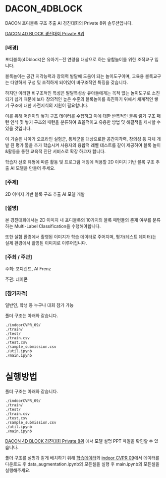 # DACON_4DBLOCK

DACON 포디블록 구조 추출 AI 경진대회의 Private 8위 솔루션입니다.

[DACON 4D BLOCK 경진대회 Private 8위](https://dacon.io/competitions/official/236046/codeshare/7533?page=1&dtype=recent)

### [배경] 

포디블록(4Dblock)은 유아기∼전 연령을 대상으로 하는 융합놀이를 위한 조작교구 입니다.

블록놀이는 공간 지각능력과 창의력 발달에 도움이 되는 놀이도구이며, 교육용 블록교구는 다양하게 구성 및 조적하게 되어있어 비구조적인 특징을 갖습니다.

하지만 이러한 비구조적인 특성은 발달특성상 유아들에게는 목적 없는 놀이도구로 소진되기 쉽기 때문에 보다 창의적인 높은 수준의 블록놀이를 촉진하기 위해서 체계적인 쌓기 구조에 대한 사전지식의 지원이 필요합니다.

이를 위해 어린이의 쌓기 구조 데이터를 수집하고 이에 대한 반복적인 블록 쌓기 구조 패턴 인식 및 쌓기 구조의 패턴을 분류하여 효율적이고 유용한 방법 및 해결책을 제시할 수 있을 것입니다.

이 기술은 나아가 오프라인 실험군, 통제군을 대상으로한 공간지각력, 창의성 등 자체 개발 된 평가 툴을 추가 학습시켜 사용자의 융합적 레벨 테스트를 같이 제공하여 블록 놀이&활동을 통한 교육적 진단 서비스로 확장 하고자 합니다.

학습자 선호 유형에 따른 활동 및 프로그램 매칭에 적용할 2D 이미지 기반 블록 구조 추출 AI 모델을 만들어 주세요.



### [주제]

2D 이미지 기반 블록 구조 추출 AI 모델 개발



### [설명]

본 경진대회에서는 2D 이미지 내 포디블록의 10가지의 블록 패턴들의 존재 여부를 분류하는 Multi-Label Classification을 수행해야합니다.

또한 실험 환경에서 촬영된 이미지가 학습 데이터로 주어지며, 평가(테스트 데이터)는 실제 환경에서 촬영된 이미지로 이루어집니다.


### [주최 / 주관]

주최: 포디랜드, AI Frenz

주관: 데이콘


### [참가자격]

일반인, 학생 등 누구나 대회 참가 가능

폴더 구조는 아래와 같습니다.

    ./indoorCVPR_09/
    ./train/
    ./test/
    ./train.csv
    ./test.csv
    ./sample_submission.csv
    ./util.ipynb
    ./main.ipynb


# 실행방법

폴더 구조는 아래와 같습니다.

    ./indoorCVPR_09/
    ./train/
    ./test/
    ./train.csv
    ./test.csv
    ./sample_submission.csv
    ./util.ipynb
    ./main.ipynb


[DACON 4D BLOCK 경진대회 Private 8위](https://dacon.io/competitions/official/236046/codeshare/7533?page=1&dtype=recent)
에서 모델 설명 PPT 파일을 확인할 수 있습니다.

폴더 구조를 설명과 같게 배치하기 위해 [학습데이터](https://dacon.io/competitions/official/236046/data)와 [indoor CVPR 09](https://web.mit.edu/torralba/www/indoor.html)에서 데이터를 다운로드 후 data_augmentation.ipynb의 모든셀을 실행 후 main.ipynb의 모든셀을 실행해주세요.